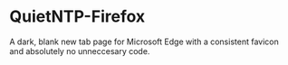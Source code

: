 # QuietNTP-Firefox
 A dark, blank new tab page for Microsoft Edge with a consistent favicon and absolutely no unneccesary code. 
